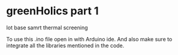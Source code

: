 # greenHolics part 1
Iot base samrt thermal screening 

To use this .ino file open in with Arduino ide.
And also make sure to integrate all the libraries mentioned in the code.

